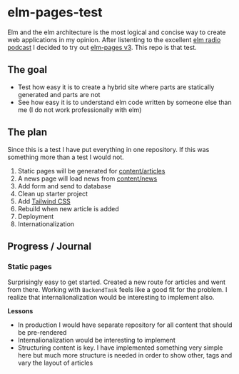 # elm-pages-test

Elm and the elm architecture is the most logical and concise way to create web applications in my opinion. After listenting to the excellent [elm radio podcast](https://elm-radio.com/) I decided to try out [elm-pages v3](https://elm-pages.com/). This repo is that test.

## The goal

- Test how easy it is to create a hybrid site where parts are statically generated and parts are not
- See how easy it is to understand elm code written by someone else than me (I do not work professionally with elm)

## The plan

Since this is a test I have put everything in one repository. If this was something more than a test I would not.

1. Static pages will be generated for [content/articles](./content/articles)
2. A news page will load news from [content/news](./content/news)
3. Add form and send to database
4. Clean up starter project
5. Add [Tailwind CSS](https://tailwindcss.com/)
6. Rebuild when new article is added
7. Deployment
8. Internationalization

## Progress / Journal

### Static pages

Surprisingly easy to get started. Created a new route for articles and went from there. Working with `BackendTask` feels like a good fit for the problem. I realize that internalionalization would be interesting to implement also.

**Lessons**

- In production I would have separate repository for all content that should be pre-rendered
- Internalionalization would be interesting to implement
- Structuring content is key. I have implemented something very simple here but much more structure is needed in order to show other, tags and vary the layout of articles

